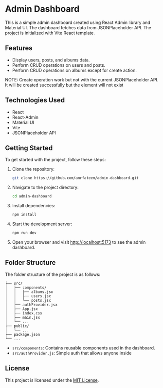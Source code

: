 # Admin Dashboard

This is a simple admin dashboard created using React Admin library and Material UI. The dashboard fetches data from JSONPlaceholder API. The project is initialized with Vite React template.

## Features

- Display users, posts, and albums data.
- Perform CRUD operations on users and posts.
- Perform CRUD operations on albums except for create action.

NOTE: Create operation work but not with the current JSONPlaceholder API. It will be created successfully but the element will not exist

## Technologies Used

- React
- React-Admin
- Material UI
- Vite
- JSONPlaceholder API

## Getting Started

To get started with the project, follow these steps:

1. Clone the repository:

   ```bash
   git clone https://github.com/amrfateem/admin-dashboard.git
   ```

2. Navigate to the project directory:

   ```bash
   cd admin-dashboard
   ```

3. Install dependencies:

   ```bash
   npm install
   ```

4. Start the development server:

   ```bash
   npm run dev
   ```

5. Open your browser and visit [http://localhost:5173](http://localhost:5173) to see the admin dashboard.

## Folder Structure

The folder structure of the project is as follows:

```
├── src/
│   ├── components/
│   │   ├── albums.jsx
│   │   ├── users.jsx
│   │   └── posts.jsx
│   ├── authProvider.jsx
│   ├── App.jsx
│   ├── index.css
│   ├── main.jsx
│   └── ...
├── public/
│   └── ...
├── package.json
└── ...
```

- `src/components`: Contains reusable components used in the dashboard.
- `src/authProvider.js`: Simple auth that allows anyone inside


## License

This project is licensed under the [MIT License](LICENSE).
```
